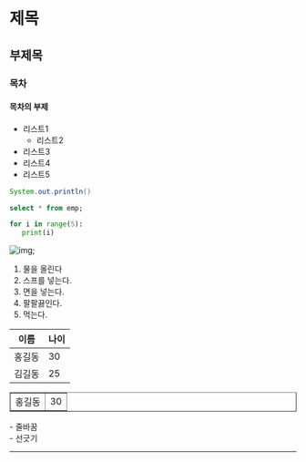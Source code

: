 # 제목
## 부제목
### 목차
#### 목차의 부제
- 리스트1
    - 리스트2
- 리스트3
- 리스트4
 - 리스트5

 ```java
 System.out.println()
 ```
 ```sql
 select * from emp;
 ```

 ```py
 for i in range(5):
    print(i)
 ```
 ![img]('경로');

1. 물을 올린다
2. 스프를 넣는다.
3. 면을 넣는다.
4. 팔팔끓인다.
5. 먹는다.

|이름|나이|
|----|----|
|홍길동|30|
|김길동|25|

<table border="1">
    <tr>
        <td>홍길동</td>
        <td>30</td>
    </tr>
</table>
- 줄바꿈
<br>
- 선긋기

***